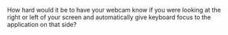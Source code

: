 How hard would it be to have your webcam know if you were looking at the right or left of your screen and automatically give keyboard focus to the application on that side?

